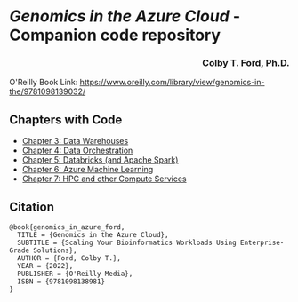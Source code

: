 # _Genomics in the Azure Cloud_ - Companion code repository

<h3 align = "right">Colby T. Ford, Ph.D.</h3>

O'Reilly Book Link: https://www.oreilly.com/library/view/genomics-in-the/9781098139032/



## Chapters with Code
<!-- - [Chapter 2: Data Lakes]() -->
- [Chapter 3: Data Warehouses](03_data_warehouses)
- [Chapter 4: Data Orchestration](04_data_orchestration)
- [Chapter 5: Databricks (and Apache Spark)](05_databricks)
- [Chapter 6: Azure Machine Learning](06_amls)
- [Chapter 7: HPC and other Compute Services](07_hpc)

## Citation

```
@book{genomics_in_azure_ford,
  TITLE = {Genomics in the Azure Cloud},
  SUBTITLE = {Scaling Your Bioinformatics Workloads Using Enterprise-Grade Solutions},
  AUTHOR = {Ford, Colby T.},
  YEAR = {2022},
  PUBLISHER = {O'Reilly Media},
  ISBN = {9781098138981}
}
```
